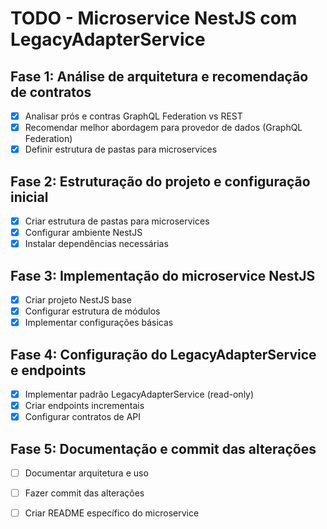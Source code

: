 # TODO - Microservice NestJS com LegacyAdapterService

## Fase 1: Análise de arquitetura e recomendação de contratos
- [x] Analisar prós e contras GraphQL Federation vs REST
- [x] Recomendar melhor abordagem para provedor de dados (GraphQL Federation)
- [x] Definir estrutura de pastas para microservices

## Fase 2: Estruturação do projeto e configuração inicial
- [x] Criar estrutura de pastas para microservices
- [x] Configurar ambiente NestJS
- [x] Instalar dependências necessárias

## Fase 3: Implementação do microservice NestJS
- [x] Criar projeto NestJS base
- [x] Configurar estrutura de módulos
- [x] Implementar configurações básicas

## Fase 4: Configuração do LegacyAdapterService e endpoints
- [x] Implementar padrão LegacyAdapterService (read-only)
- [x] Criar endpoints incrementais
- [x] Configurar contratos de API

## Fase 5: Documentação e commit das alterações
- [ ] Documentar arquitetura e uso
- [ ] Fazer commit das alterações
- [ ] Criar README específico do microservice


